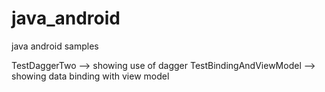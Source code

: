 # java_android
java android samples


TestDaggerTwo --> showing use of dagger
TestBindingAndViewModel --> showing data binding with view model 